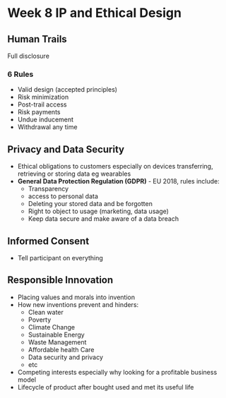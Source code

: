 # Week 8 IP and Ethical Design

## Human Trails

Full disclosure

### 6 Rules

- Valid design (accepted principles)
- Risk minimization
- Post-trail access
- Risk payments
- Undue inducement
- Withdrawal any time

## Privacy and Data Security

- Ethical obligations to customers especially on devices transferring, retrieving or storing data eg wearables
- **General Data Protection Regulation (GDPR)** - EU 2018, rules include:
  - Transparency
  - access to personal data
  - Deleting your stored data and be forgotten
  - Right to object to usage (marketing, data usage)
  - Keep data secure and make aware of a data breach

## Informed Consent

- Tell participant on everything

## Responsible Innovation

- Placing values and morals into invention
- How new inventions prevent and hinders:
  - Clean water
  - Poverty
  - Climate Change
  - Sustainable Energy
  - Waste Management
  - Affordable health Care
  - Data security and privacy
  - etc
- Competing interests especially why looking for a profitable business model
- Lifecycle of product after bought used and met its useful life
